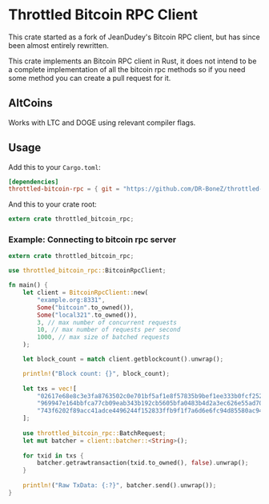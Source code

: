 # Throttled Bitcoin RPC Client
This crate started as a fork of JeanDudey's Bitcoin RPC client, but has since been almost entirely rewritten.

This crate implements an Bitcoin RPC client in Rust, it does not intend to be a complete implementation of all the bitcoin rpc methods so if you need some method you can create a pull request for it.



## AltCoins
Works with LTC and DOGE using relevant compiler flags.

## Usage
Add this to your `Cargo.toml`:
```toml
[dependencies]
throttled-bitcoin-rpc = { git = "https://github.com/DR-BoneZ/throttled-bitcoin-rpc-rs" }
```

And this to your crate root:
```rust
extern crate throttled_bitcoin_rpc;
```

### Example: Connecting to bitcoin rpc server
```rust
extern crate throttled_bitcoin_rpc;

use throttled_bitcoin_rpc::BitcoinRpcClient;

fn main() {
    let client = BitcoinRpcClient::new(
        "example.org:8331",
        Some("bitcoin".to_owned()),
        Some("local321".to_owned()),
        3, // max number of concurrent requests
        10, // max number of requests per second
        1000, // max size of batched requests
    );

    let block_count = match client.getblockcount().unwrap();

    println!("Block count: {}", block_count);
    
    let txs = vec![
        "02617e68e8c3e3fa8763502c0e701bf5af1e8f57835b9bef1ee333b0fcf2527",
        "969947e164bbfca77cb09eab343b192cb5605bfa0483b4d2a3ec626e55ad70bc",
        "743f6202f89acc41adce4496244f152833ffb9f1f7a6d6e6fc94d85580ac9461",
    ];
    
    use throttled_bitcoin_rpc::BatchRequest;
    let mut batcher = client::batcher::<String>();
    
    for txid in txs {
        batcher.getrawtransaction(txid.to_owned(), false).unwrap();
    }
    
    println!("Raw TxData: {:?}", batcher.send().unwrap());
}
```
